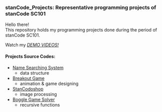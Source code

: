 ### stanCode_Projects: Representative programming projects of stanCode SC101

Hello there!\
This repository holds my programming projects done during the period of stanCode SC101.

Watch my *[DEMO VIDEOS!](https://drive.google.com/drive/folders/1MASwSaEz2fn7nIa5Gy2G3pmtmRm58K32?usp=sharing)*

#### Projects Source Codes:
* [Name Searching System](https://github.com/itoyuhao/stanCode_Projects/blob/main/SC-Projects/Name_searching_system/babygraphics.py)
  * data structure  
* [Breakout Game](https://github.com/itoyuhao/stanCode_Projects/blob/main/SC-Projects/Breakout_game/breakout.py)
  * animation & game designing
* [StanCodoshop](https://github.com/itoyuhao/stanCode_Projects/blob/main/SC-Projects/stanCodoshop/stanCodoshop.py)
  * image processing
* [Boggle Game Solver](https://github.com/itoyuhao/stanCode_Projects/blob/main/SC-Projects/Boggle/boggle.py)
  * recursive functions
